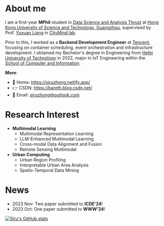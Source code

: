 # About me

I am a first-year **MPhil** student in [Data Science and Analysis Thrust](http://dsa.hkust-gz.edu.cn/) at [Hong Kong University of Science and Technology, Guangzhou](https://hkust-gz.edu.cn/), supervised by Prof. [Yuxuan Liang](https://yuxuanliang.com/) in [CityMind lab](https://citymind.top).

Prior to this, I worked as a **Backend Development Engineer** at [Tencent](https://www.tencent.com/), focusing on container scheduling, event orchestration and infrastructure development. I obtained my Bachelor's degree in Engineering from [Hefei University of Technology](https://www.hfut.edu.cn/) in 2022, major in IoT Engineering within the [School of Computer and Information](https://ci.hfut.edu.cn/).

**More**:

+ 📮 Home: https://siruzhong.netlify.app/ 
+ 👉 CSDN: https://bareth.blog.csdn.net/
+ 📧 Email: siruzhong@outlook.com

# Research Interest

+ **Multimodal Learning**
  + Multimodal Representation Learning
  + LLM-Enhanced Multimodal Learning
  + Cross-modal Data Alignment and Fusion
  + Remote Sensing Multimodal
+ **Urban Computing**
  + Urban Region Profiling
  + Interpretable Urban Area Analysis
  + Spatio-Temporal Data Mining


# News

- 2023 Nov: Two paper submitted to **ICDE'24**!
- 2023 Oct: One paper submitted to **WWW'24**!

[![Siru's GitHub stats](https://github-readme-stats.vercel.app/api?username=siruzhong)](https://github.com/anuraghazra/github-readme-stats)
